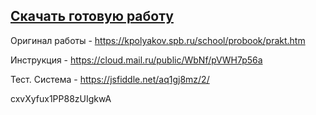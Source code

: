 ## [Скачать готовую работу](https://github.com/vorones/files11_4/archive/refs/heads/main.zip)

Оригинал работы - https://kpolyakov.spb.ru/school/probook/prakt.htm

Инструкция - https://cloud.mail.ru/public/WbNf/pVWH7p56a

Тест. Система - https://jsfiddle.net/aq1gj8mz/2/

cxvXyfux1PP88zUIgkwA
